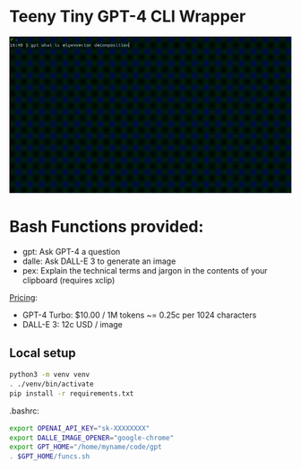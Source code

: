 # Teeny Tiny GPT-4 CLI Wrapper

![](./gpt.gif)

# Bash Functions provided:

- gpt: Ask GPT-4 a question
- dalle: Ask DALL-E 3 to generate an image
- pex: Explain the technical terms and jargon in the contents of your clipboard (requires xclip)

[Pricing](https://openai.com/pricing):

- GPT-4 Turbo: $10.00 / 1M tokens ~= 0.25c per 1024 characters
- DALL-E 3: 12c USD / image

## Local setup

```bash
python3 -m venv venv
. ./venv/bin/activate
pip install -r requirements.txt
```

.bashrc:

```bash
export OPENAI_API_KEY="sk-XXXXXXXX"
export DALLE_IMAGE_OPENER="google-chrome"
export GPT_HOME="/home/myname/code/gpt
. $GPT_HOME/funcs.sh
```
